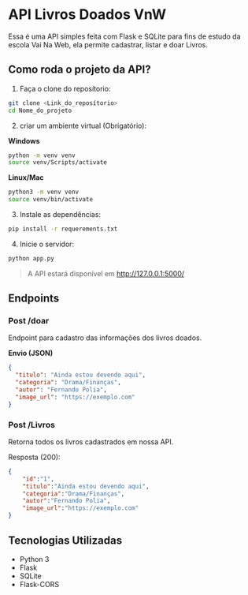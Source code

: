 # API Livros Doados VnW

Essa é uma API simples feita com Flask e SQLite para fins de estudo da escola Vai Na Web, ela permite cadastrar, listar e doar Livros.

## Como roda o projeto da API?

1. Faça o clone do reposítorio:

```Bash
git clone <Link_do_reposítorio>
cd Nome_do_projeto
```

2. criar um ambiente virtual (Obrigatório):

**Windows**

```bash
python -m venv venv
source venv/Scripts/activate
```

**Linux/Mac**

```bash
python3 -m venv venv
source venv/bin/activate
```

3. Instale as dependências:

```bash
pip install -r requerements.txt
```

4. Inicie o servidor:

```bash
python app.py
```

> A API estará disponível em http://127.0.0.1:5000/

## Endpoints

### Post /doar

Endpoint para cadastro das informações dos livros doados.

**Envio (JSON)**

```json
{
  "titulo": "Ainda estou devendo aqui",
  "categoria": "Drama/Finanças",
  "autor": "Fernando Polia",
  "image_url": "https://exemplo.com"
}
```

### Post /Livros

Retorna todos os livros cadastrados em nossa API.

Resposta (200):

```json
{
    "id":"1",
    "titulo":"Ainda estou devendo aqui",
    "categoria":"Drama/Finanças",
    "autor":"Fernando Polia",
    "image_url":"https://exemplo.com"
}
```

## Tecnologias Utilizadas

  - Python 3
  - Flask
  - SQLite
  - Flask-CORS
    
